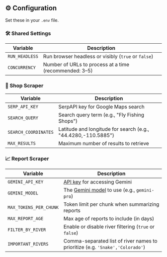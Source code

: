 ## ⚙️ Configuration

Set these in your `.env` file.

### 🛠️ Shared Settings

| Variable       | Description                                            |
| -------------- | ------------------------------------------------------ |
| `RUN_HEADLESS` | Run browser headless or visibly (`true` or `false`)    |
| `CONCURRENCY`  | Number of URLs to process at a time (recommended: 3–5) |

### 🛒 Shop Scraper

| Variable             | Description                                                   |
| -------------------- | ------------------------------------------------------------- |
| `SERP_API_KEY`       | SerpAPI key for Google Maps search                            |
| `SEARCH_QUERY`       | Search query term (e.g., "Fly Fishing Shops")                 |
| `SEARCH_COORDINATES` | Latitude and longitude for search (e.g., "44.4280,-110.5885") |
| `MAX_RESULTS`        | Maximum number of results to retrieve                         |

### 📈 Report Scraper

| Variable               | Description                                                                                  |
| ---------------------- | -------------------------------------------------------------------------------------------- |
| `GEMINI_API_KEY`       | [API key](https://aistudio.google.com/app/apikey) for accessing Gemini                       |
| `GEMINI_MODEL`         | The [Gemini model](https://ai.google.dev/gemini-api/docs/models) to use (e.g., `gemini-pro`) |
| `MAX_TOKENS_PER_CHUNK` | Token limit per chunk when summarizing reports                                               |
| `MAX_REPORT_AGE`       | Max age of reports to include (in days)                                                      |
| `FILTER_BY_RIVER`      | Enable or disable river filtering (`true` or `false`)                                        |
| `IMPORTANT_RIVERS`     | Comma-separated list of river names to prioritize (e.g. `'Snake','Colorado'`)                |
